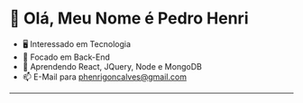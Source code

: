 # 👋 Olá, Meu Nome é Pedro Henri

- 🖥️ Interessado em Tecnologia
- 👀 Focado em Back-End
- 🌱 Aprendendo React, JQuery, Node e MongoDB
- 📫 E-Mail para phenrigoncalves@gmail.com

---